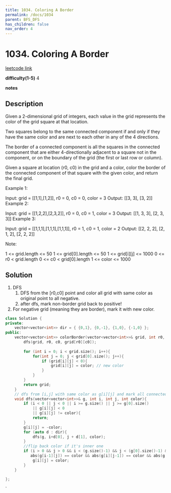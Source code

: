 ```yaml
---
title: 1034. Coloring A Border
permalink: /docs/1034
parent: BFS_DFS
has_children: false
nav_order: 4
---
```

# 1034. Coloring A Border
[leetcode link](https://leetcode.com/problems/coloring-a-border/)

**difficulty(1-5)** 
4

**notes**   


## Description
Given a 2-dimensional grid of integers, each value in the grid represents the color of the grid square at that location.

Two squares belong to the same connected component if and only if they have the same color and are next to each other in any of the 4 directions.

The border of a connected component is all the squares in the connected component that are either 4-directionally adjacent to a square not in the component, or on the boundary of the grid (the first or last row or column).

Given a square at location (r0, c0) in the grid and a color, color the border of the connected component of that square with the given color, and return the final grid.

 

Example 1:

Input: grid = [[1,1],[1,2]], r0 = 0, c0 = 0, color = 3
Output: [[3, 3], [3, 2]]
Example 2:

Input: grid = [[1,2,2],[2,3,2]], r0 = 0, c0 = 1, color = 3
Output: [[1, 3, 3], [2, 3, 3]]
Example 3:

Input: grid = [[1,1,1],[1,1,1],[1,1,1]], r0 = 1, c0 = 1, color = 2
Output: [[2, 2, 2], [2, 1, 2], [2, 2, 2]]
 

Note:

1 <= grid.length <= 50
1 <= grid[0].length <= 50
1 <= grid[i][j] <= 1000
0 <= r0 < grid.length
0 <= c0 < grid[0].length
1 <= color <= 1000

## Solution
1. DFS
   1. DFS from the [r0,c0] point and color all grid with same color as original point to all negative.
   2. after dfs, mark non-border grid back to positive!
2. For negative grid (meaning they are border), mark it with new color.
```c++
class Solution {
private:
    vector<vector<int>> dir = { {0,1}, {0,-1}, {1,0}, {-1,0} };
public:
    vector<vector<int>> colorBorder(vector<vector<int>>& grid, int r0, int c0, int color) {
        dfs(grid, r0, c0, grid[r0][c0]); 
        
        for (int i = 0; i < grid.size(); i++){
            for(int j = 0; j < grid[0].size(); j++){
                if (grid[i][j] < 0){
                    grid[i][j] = color; // new color
                }
            }
        }
        return grid;
    }
    // dfs from [i,j] with same color as g[i][j] and mark all connected cells to negative
    void dfs(vector<vector<int>>& g, int i, int j, int color){
        if (i < 0 || j < 0 || i >= g.size() || j >= g[0].size() 
            || g[i][j] < 0
            || g[i][j] != color){
            return;
        }
        g[i][j] = -color;
        for (auto d : dir){
            dfs(g, i+d[0], j + d[1], color);
        }
        //flip back color if it's inner one
        if (i > 0 && j > 0 && i < (g.size()-1) && j < (g[0].size()-1) && 
           abs(g[i-1][j]) == color && abs(g[i][j-1]) == color && abs(g[i+1][j]) == color && abs(g[i][j+1]) == color){
            g[i][j] = color;
        }
    }

};
```

<!-- 
Default label
{: .label }

Blue label
{: .label .label-blue }

Stable
{: .label .label-green }

New release
{: .label .label-purple }

Coming soon
{: .label .label-yellow }

Deprecated
{: .label .label-red } -->
`
